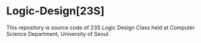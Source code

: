 # Logic-Design[23S]

This repository is source code of 23S Logic Design Class held at Computer Science Department, University of Seoul.
